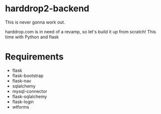 # harddrop2-backend
This is never gonna work out.

harddrop.com is in need of a revamp, so let's build it up from scratch!
This time with Python and flask

# Requirements

* flask
* flask-bootstrap
* flask-nav
* sqlalchemy
* mysql-connector
* flask-sqlalchemy
* flask-login
* wtforms
